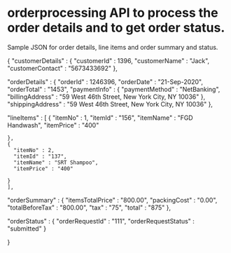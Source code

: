 # orderprocessing API to process the order details and to get order status.

Sample JSON for order details, line items and order summary and status.

{
    "customerDetails" : {
    "customerId" : 1396,
    "customerName" : "Jack",
    "customerContact" : "5673433692"
  },
  
  "orderDetails" : {
    "orderId" : 1246396,
    "orderDate" : "21-Sep-2020",
    "orderTotal" : "1453",
    "paymentInfo" : {
      "paymentMethod" : "NetBanking",
      "billingAddress" : "59 West 46th Street, New York City, NY 10036"
    },
    "shippingAddress" : "59 West 46th Street, New York City, NY 10036"
  },
  
  "lineItems" : [
    { 
      "itemNo" : 1,
      "itemId" : "156",
      "itemName" : "FGD Handwash",
      "itemPrice" : "400"
      
    },
    { 
      "itemNo" : 2,
      "itemId" : "137",
      "itemName" : "SRT Shampoo",
      "itemPrice" : "400"
      
    }
    ],
   
  "orderSummary" : {
    "itemsTotalPrice" : "800.00",
    "packingCost" : "0.00",
    "totalBeforeTax" : "800.00",
    "tax" : "75",
    "total" : "875"
  },
  
  "orderStatus" : {
      "orderRequestId" : "111",
      "orderRequestStatus" : "submitted"
  }
  
}
